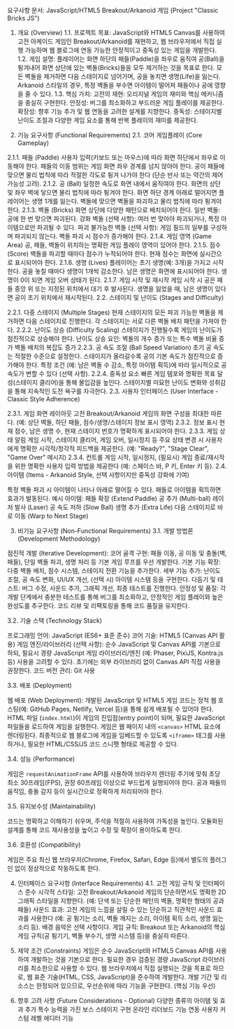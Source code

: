 요구사항 문서: JavaScript/HTML5 Breakout/Arkanoid 게임 (Project "Classic Bricks JS")

1. 개요 (Overview)
1.1. 프로젝트 목표: JavaScript와 HTML5 Canvas를 사용하여 고전 아케이드 게임인 Breakout/Arkanoid를 재현하고, 웹 브라우저에서 직접 실행 가능하며 웹 블로그에 연동 가능한 안정적이고 중독성 있는 게임을 개발한다.
1.2. 게임 설명: 플레이어는 화면 하단의 패들(Paddle)을 좌우로 움직여 공(Ball)을 튕겨내어 화면 상단에 있는 벽돌(Bricks)들을 모두 제거하는 것을 목표로 한다. 모든 벽돌을 제거하면 다음 스테이지로 넘어가며, 공을 놓치면 생명(Life)을 잃는다. Arkanoid 스타일의 경우, 특정 벽돌을 부수면 아이템이 떨어져 패들이나 공에 영향을 줄 수 있다.
1.3. 핵심 가치:
고전의 재현: 오리지널 게임의 재미와 핵심 메커니즘을 충실히 구현한다.
안정성: 버그를 최소화하고 부드러운 게임 플레이를 제공한다.
확장성: 향후 기능 추가 및 웹 연동을 고려한 설계를 지향한다.
중독성: 스테이지별 난이도 조절과 다양한 게임 요소를 통해 반복 플레이의 재미를 제공한다.

2. 기능 요구사항 (Functional Requirements)
2.1. 코어 게임플레이 (Core Gameplay)

2.1.1. 패들 (Paddle)
사용자 입력(키보드 또는 마우스)에 따라 화면 하단에서 좌우로 이동해야 한다.
패들의 이동 범위는 게임 화면 좌우 경계를 넘지 않아야 한다.
공이 패들에 맞으면 물리 법칙에 따라 적절한 각도로 튕겨 나가야 한다 (단순 반사 또는 약간의 제어 가능성 고려).
2.1.2. 공 (Ball)
일정한 속도로 화면 내에서 움직여야 한다.
화면의 상단 및 좌우 벽에 닿으면 물리 법칙에 따라 튕겨야 한다.
화면 하단 경계 아래로 떨어지면 플레이어는 생명 1개를 잃는다.
벽돌에 맞으면 벽돌을 파괴하고 물리 법칙에 따라 튕겨야 한다.
2.1.3. 벽돌 (Bricks)
화면 상단에 다양한 패턴으로 배치되어야 한다.
일반 벽돌: 공에 한 번 맞으면 파괴된다.
강화 벽돌 (선택 사항): 여러 번 맞아야 파괴되거나, 특정 아이템으로만 파괴될 수 있다.
파괴 불가능한 벽돌 (선택 사항): 게임 필드의 일부를 구성하며 파괴되지 않는다.
벽돌 파괴 시 점수가 증가해야 한다.
2.1.4. 게임 영역 (Game Area)
공, 패들, 벽돌이 위치하는 명확한 게임 플레이 영역이 있어야 한다.
2.1.5. 점수 (Score)
벽돌을 파괴할 때마다 점수가 누적되어야 한다.
현재 점수는 화면에 실시간으로 표시되어야 한다.
2.1.6. 생명 (Lives)
플레이어는 초기 생명(예: 3개)을 가지고 시작한다.
공을 놓칠 때마다 생명이 1개씩 감소한다.
남은 생명은 화면에 표시되어야 한다.
생명이 0이 되면 게임 오버 상태가 된다.
2.1.7. 게임 시작 및 재시작
게임 시작 시 공은 패들 중앙 위 또는 지정된 위치에서 대기 후 발사된다.
생명을 잃었을 때, 남은 생명이 있다면 공이 초기 위치에서 재시작된다.
2.2. 스테이지 및 난이도 (Stages and Difficulty)

2.2.1. 다중 스테이지 (Multiple Stages)
현재 스테이지의 모든 파괴 가능한 벽돌을 제거하면 다음 스테이지로 진행한다.
각 스테이지는 서로 다른 벽돌 배치 패턴을 가져야 한다.
2.2.2. 난이도 상승 (Difficulty Scaling)
스테이지가 진행될수록 게임의 난이도가 점진적으로 상승해야 한다.
난이도 상승 요인:
벽돌의 개수 증가 또는 특수 벽돌 비율 증가
벽돌 배치의 복잡도 증가
2.2.3. 공 속도 조절 (Ball Speed Variation)
초기 공 속도는 적절한 수준으로 설정한다.
스테이지가 올라갈수록 공의 기본 속도가 점진적으로 증가해야 한다.
특정 조건 (예: 남은 벽돌 수 감소, 특정 아이템 획득)에 따라 일시적으로 공 속도가 변할 수 있다 (선택 사항).
2.2.4. 중독성 요소
빠른 게임 템포와 명확한 목표 달성(스테이지 클리어)을 통해 몰입감을 높인다.
스테이지별 미묘한 난이도 변화와 성취감을 통해 지속적인 도전 욕구를 자극한다.
2.3. 사용자 인터페이스 (User Interface - Classic Style Adherence)

2.3.1. 게임 화면 레이아웃
고전 Breakout/Arkanoid 게임의 화면 구성을 최대한 따른다. (예: 상단 벽돌, 하단 패들, 점수/생명/스테이지 정보 표시 영역)
2.3.2. 정보 표시
현재 점수, 남은 생명 수, 현재 스테이지 번호가 명확하게 표시되어야 한다.
2.3.3. 게임 상태 알림
게임 시작, 스테이지 클리어, 게임 오버, 일시정지 등 주요 상태 변경 시 사용자에게 명확한 시각적/청각적 피드백을 제공한다. (예: "Ready?", "Stage Clear", "Game Over" 메시지)
2.3.4. 컨트롤
게임 시작, 일시정지, (필요시) 게임 종료/재시작을 위한 명확한 사용자 입력 방법을 제공한다 (예: 스페이스 바, P 키, Enter 키 등).
2.4. 아이템 (Items - Arkanoid Style, 선택 사항이지만 중독성 강화에 기여)

특정 벽돌 파괴 시 아이템이 나타나 아래로 떨어질 수 있다.
패들로 아이템을 획득하면 효과가 발동된다.
예시 아이템:
패들 확장 (Extend Paddle)
공 추가 (Multi-ball)
레이저 발사 (Laser)
공 속도 저하 (Slow Ball)
생명 추가 (Extra Life)
다음 스테이지로 바로 이동 (Warp to Next Stage)


3. 비기능 요구사항 (Non-Functional Requirements)
3.1. 개발 방법론 (Development Methodology)

점진적 개발 (Iterative Development):
코어 골격 구현: 패들 이동, 공 이동 및 충돌(벽, 패들), 단일 벽돌 파괴, 생명 처리 등 기본 게임 루프를 우선 개발한다.
기본 기능 확장: 다중 벽돌 배치, 점수 시스템, 스테이지 전환 기능을 추가한다.
세부 기능 추가: 난이도 조절, 공 속도 변화, UI/UX 개선, (선택 시) 아이템 시스템 등을 구현한다.
다듬기 및 테스트: 버그 수정, 사운드 추가, 그래픽 개선, 최종 테스트를 진행한다.
안정성 및 품질: 각 개발 단계에서 충분한 테스트를 통해 버그를 최소화하고, 안정적인 게임 플레이와 높은 완성도를 추구한다. 코드 리뷰 및 리팩토링을 통해 코드 품질을 유지한다.


3.2. 기술 스택 (Technology Stack)

프로그래밍 언어: JavaScript (ES6+ 표준 준수)
코어 기술: HTML5 (Canvas API 활용)
게임 엔진/라이브러리 (선택 사항): 순수 JavaScript 및 Canvas API를 기본으로 하되, 필요시 경량 JavaScript 게임 라이브러리/엔진 (예: Phaser, PixiJS, Kontra.js 등) 사용을 고려할 수 있다. 초기에는 외부 라이브러리 없이 Canvas API 직접 사용을 권장한다.
코드 버전 관리: Git 사용


3.3. 배포 (Deployment)

웹 배포 (Web Deployment):
개발된 JavaScript 및 HTML5 게임 코드는 정적 웹 호스팅(예: GitHub Pages, Netlify, Vercel 등)을 통해 쉽게 배포될 수 있어야 한다.
HTML 파일 (`index.html`)이 게임의 진입점(entry point)이 되며, 필요한 JavaScript 파일들을 로드하여 게임을 실행한다.
게임은 웹 페이지 내의 `<canvas>` HTML 요소에 렌더링된다.
최종적으로 웹 블로그에 게임을 임베드할 수 있도록 `<iframe>` 태그를 사용하거나, 필요한 HTML/CSS/JS 코드 스니펫 형태로 제공할 수 있다.

3.4. 성능 (Performance)

게임은 `requestAnimationFrame` API를 사용하여 브라우저 렌더링 주기에 맞춰 초당 최소 30프레임(FPS), 권장 60프레임 이상으로 부드럽게 실행되어야 한다.
공과 패들의 움직임, 충돌 감지 등이 실시간으로 정확하게 처리되어야 한다.

3.5. 유지보수성 (Maintainability)

코드는 명확하고 이해하기 쉬우며, 주석을 적절히 사용하여 가독성을 높인다.
모듈화된 설계를 통해 코드 재사용성을 높이고 수정 및 확장이 용이하도록 한다.

3.6. 호환성 (Compatibility)

게임은 주요 최신 웹 브라우저(Chrome, Firefox, Safari, Edge 등)에서 별도의 플러그인 없이 정상적으로 작동하도록 한다.

4. 인터페이스 요구사항 (Interface Requirements)
4.1. 고전 게임 규칙 및 인터페이스 준수
시각적 스타일: 고전 Breakout/Arkanoid 게임의 단순하면서도 명확한 2D 그래픽 스타일을 지향한다. (예: 단색 또는 단순한 패턴의 벽돌, 명확한 형태의 공과 패들)
사운드 효과: 고전 게임의 느낌을 살릴 수 있는 단순하고 직관적인 사운드 효과를 사용한다 (예: 공 튕기는 소리, 벽돌 깨지는 소리, 아이템 획득 소리, 생명 잃는 소리 등). 배경 음악은 선택 사항이다.
게임 규칙: Breakout 또는 Arkanoid의 핵심 게임 규칙(공 튕기기, 벽돌 부수기, 생명 시스템 등)을 충실히 따른다.

5. 제약 조건 (Constraints)
게임은 순수 JavaScript와 HTML5 Canvas API를 사용하여 개발하는 것을 기본으로 한다. 필요한 경우 검증된 경량 JavaScript 라이브러리를 최소한으로 사용할 수 있다.
웹 브라우저에서 직접 실행되는 것을 목표로 하므로, 웹 표준 기술(HTML, CSS, JavaScript)을 준수하여 개발한다.
개발 기간 및 리소스는 한정되어 있으므로, 우선순위에 따라 기능을 구현한다. (핵심 기능 우선)

6. 향후 고려 사항 (Future Considerations - Optional)
다양한 종류의 아이템 및 효과 추가
특수 능력을 가진 보스 스테이지 구현
온라인 리더보드 기능 연동
사용자 커스텀 레벨 에디터 기능